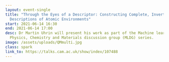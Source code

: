 ```yaml
---
layout: event-single
title: "Through the Eyes of a Descriptor: Constructing Complete, Invertible,
  Descriptions of Atomic Environments"
start: 2021-06-14 16:30
end: 2021-06-14 17:00
desc: Dr Martin Uhrin will present his work as part of the Machine learning in
  Physics, Chemistry and Materials discussion group (MLDG) series.
image: /assets/uploads/QMmulti.jpg
class: spark
link_to: https://talks.cam.ac.uk/show/index/107488
---
```


